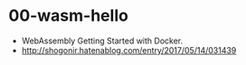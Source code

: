 # 00-wasm-hello
* WebAssembly Getting Started with Docker.
* http://shogonir.hatenablog.com/entry/2017/05/14/031439

